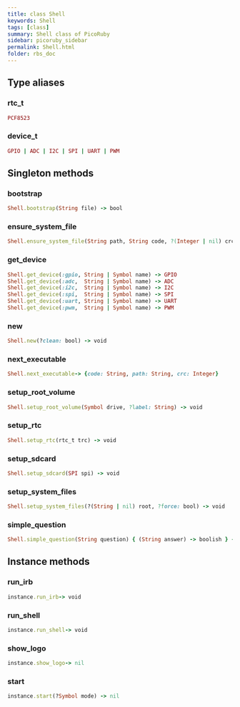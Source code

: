 ```yaml
---
title: class Shell
keywords: Shell
tags: [class]
summary: Shell class of PicoRuby
sidebar: picoruby_sidebar
permalink: Shell.html
folder: rbs_doc
---
```

## Type aliases
### rtc_t
```ruby
PCF8523
```
### device_t
```ruby
GPIO | ADC | I2C | SPI | UART | PWM
```
## Singleton methods
### bootstrap

```ruby
Shell.bootstrap(String file) -> bool
```
### ensure_system_file

```ruby
Shell.ensure_system_file(String path, String code, ?(Integer | nil) crc) -> void
```
### get_device

```ruby
Shell.get_device(:gpio, String | Symbol name) -> GPIO
Shell.get_device(:adc,  String | Symbol name) -> ADC
Shell.get_device(:i2c,  String | Symbol name) -> I2C
Shell.get_device(:spi,  String | Symbol name) -> SPI
Shell.get_device(:uart, String | Symbol name) -> UART
Shell.get_device(:pwm,  String | Symbol name) -> PWM
```
### new

```ruby
Shell.new(?clean: bool) -> void
```
### next_executable

```ruby
Shell.next_executable-> {code: String, path: String, crc: Integer}
```
### setup_root_volume

```ruby
Shell.setup_root_volume(Symbol drive, ?label: String) -> void
```
### setup_rtc

```ruby
Shell.setup_rtc(rtc_t trc) -> void
```
### setup_sdcard

```ruby
Shell.setup_sdcard(SPI spi) -> void
```
### setup_system_files

```ruby
Shell.setup_system_files(?(String | nil) root, ?force: bool) -> void
```
### simple_question

```ruby
Shell.simple_question(String question) { (String answer) -> boolish } -> void
```
## Instance methods
### run_irb

```ruby
instance.run_irb-> void
```
### run_shell

```ruby
instance.run_shell-> void
```
### show_logo

```ruby
instance.show_logo-> nil
```
### start

```ruby
instance.start(?Symbol mode) -> nil
```
